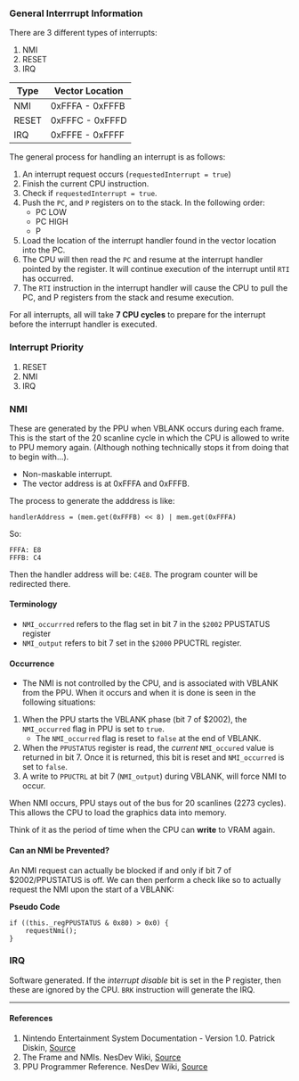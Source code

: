 ### General Interrrupt Information

There are 3 different types of interrupts:

1. NMI
2. RESET
3. IRQ

|Type|Vector Location|
|----|---------------|
|NMI|0xFFFA - 0xFFFB|
|RESET|0xFFFC - 0xFFFD|
|IRQ|0xFFFE - 0xFFFF|

The general process for handling an interrupt is as follows:

1. An interrupt request occurs (`requestedInterrupt = true`)
2. Finish the current CPU instruction.
3. Check if `requestedInterrupt = true`. 
4. Push the `PC`, and `P` registers on to the stack. In the following order:
    * PC LOW
    * PC HIGH
    * P
5. Load the location of the interrupt handler found in the vector location into the PC.
6. The CPU will then read the `PC` and resume at the interrupt handler pointed by the register. It will continue execution of the interrupt until `RTI` has occurred.
7. The `RTI` instruction in the interrupt handler will cause the CPU to pull the PC, and P registers from the stack and resume execution.

For all interrupts, all will take **7 CPU cycles** to prepare for the interrupt before the interrupt handler is executed.

### Interrupt Priority

1. RESET
2. NMI
3. IRQ

### NMI

These are generated by the PPU when VBLANK occurs during each frame. This is the start of the 20 scanline cycle in which the CPU is allowed to write to PPU memory again. (Although nothing technically stops it from doing that to begin with...).

* Non-maskable interrupt. 
* The vector address is at 0xFFFA and 0xFFFB.

The process to generate the adddress is like:

```
handlerAddress = (mem.get(0xFFFB) << 8) | mem.get(0xFFFA)
```

So:

```
FFFA: E8
FFFB: C4
```

Then the handler address will be: `C4E8`. The program counter will be redirected there.

#### Terminology
* `NMI_occurrred` refers to the flag set in bit 7 in the `$2002` PPUSTATUS register
 * `NMI_output` refers to bit 7 set in the `$2000` PPUCTRL register.

#### Occurrence
* The NMI is not controlled by the CPU, and is associated with VBLANK from the PPU. When it occurs and when it is done is seen in the following situations:

1. When the PPU starts the VBLANK phase (bit 7 of $2002), the `NMI_occurred` flag in PPU is set to `true`. 
    * The `NMI_occurred` flag is reset to `false` at the end of VBLANK.
2. When the `PPUSTATUS` register is read, the *current* `NMI_occured` value is returned in bit 7. Once it is returned, this bit is reset and `NMI_occurred` is set to `false`.
3. A write to `PPUCTRL` at bit 7 (`NMI_output`) during VBLANK, will force NMI to occur.

When NMI occurs, PPU stays out of the bus for 20 scanlines (2273 cycles). This allows the CPU to load the graphics data into memory.

Think of it as the period of time when the CPU can **write** to VRAM again.

#### Can an NMI be Prevented?

An NMI request can actually be blocked if and only if bit 7 of $2002/PPUSTATUS is off. We can then perform a check like so to actually request the NMI upon the start of a VBLANK:

**Pseudo Code**
```
if ((this._regPPUSTATUS & 0x80) > 0x0) {
    requestNmi();
}
```

### IRQ

Software generated. If the *interrupt disable* bit is set in the P register, then these are ignored by the CPU. `BRK` instruction will generate the IRQ. 

---

#### References

1. Nintendo Entertainment System Documentation - Version 1.0. Patrick Diskin, [Source](http://www.nesdev.com/NESDoc.pdf)
2. The Frame and NMIs. NesDev Wiki, [Source](https://wiki.nesdev.com/w/index.php/The_frame_and_NMIs)
3. PPU Programmer Reference. NesDev Wiki, [Source](https://wiki.nesdev.com/w/index.php/PPU_programmer_reference)
